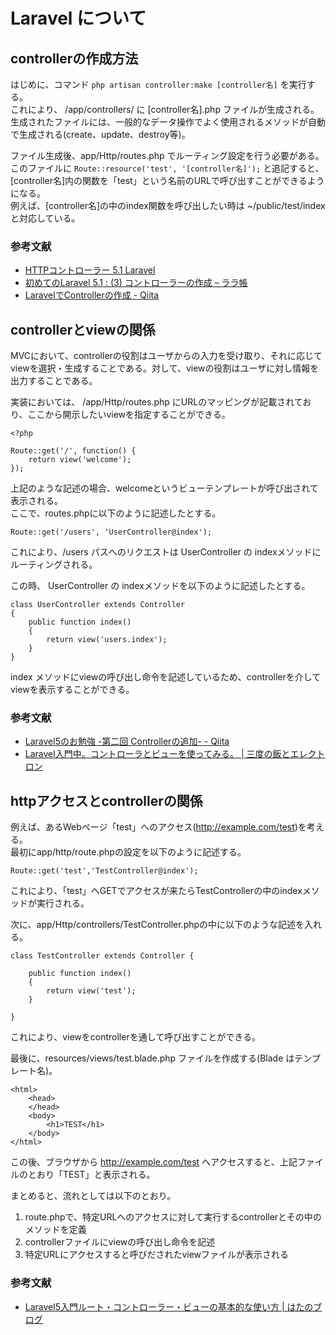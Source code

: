 # Laravel について

## controllerの作成方法
はじめに、コマンド `php artisan controller:make [controller名]` を実行する。  
これにより、 /app/controllers/ に [controller名].php ファイルが生成される。  
生成されたファイルには、一般的なデータ操作でよく使用されるメソッドが自動で生成される(create、update、destroy等)。  

ファイル生成後、app/Http/routes.php でルーティング設定を行う必要がある。  
このファイルに `Route::resource('test', '[controller名]');` と追記すると、[controller名]内の関数を「test」という名前のURLで呼び出すことができるようになる。  
例えば、[controller名]の中のindex関数を呼び出したい時は ~/public/test/index と対応している。

### 参考文献
* [HTTPコントローラー 5.1 Laravel](https://readouble.com/laravel/5.1/ja/controllers.html)
* [初めてのLaravel 5.1 : (3) コントローラーの作成 – ララ帳](https://laravel10.wordpress.com/2015/02/17/%E5%88%9D%E3%82%81%E3%81%A6%E3%81%AElaravel-5-2-%E3%82%B3%E3%83%B3%E3%83%88%E3%83%AD%E3%83%BC%E3%83%A9%E3%83%BC%E3%82%92%E4%BD%9C%E3%81%A3%E3%81%A6%E3%81%BF%E3%82%8B/)
* [LaravelでControllerの作成 - Qiita](http://qiita.com/f00tba11artist/items/e5a9ba9f54d88312709b)

## controllerとviewの関係
MVCにおいて、controllerの役割はユーザからの入力を受け取り、それに応じてviewを選択・生成することである。対して、viewの役割はユーザに対し情報を出力することである。  

実装においては、 /app/Http/routes.php にURLのマッピングが記載されており、ここから開示したいviewを指定することができる。

```
<?php  

Route::get('/', function() {
    return view('welcome');
});
```

上記のような記述の場合、welcomeというビューテンプレートが呼び出されて表示される。  
ここで、routes.phpに以下のように記述したとする。  

```
Route::get('/users', 'UserController@index');
```

これにより、/users パスへのリクエストは UserController の indexメソッドにルーティングされる。  

この時、 UserController の indexメソッドを以下のように記述したとする。

```
class UserController extends Controller
{
    public function index()
    {
        return view('users.index');
    }
}
```

index メソッドにviewの呼び出し命令を記述しているため、controllerを介してviewを表示することができる。

### 参考文献
* [Laravel5のお勉強 -第二回 Controllerの追加- - Qiita](http://qiita.com/yu_eguchi/items/d6ac0fa3e0014db536c3)
* [Laravel入門中。コントローラとビューを使ってみる。 | 三度の飯とエレクトロン](http://blog.katty.in/7087)

## httpアクセスとcontrollerの関係
例えば、あるWebページ「test」へのアクセス(http://example.com/test)を考える。  
最初にapp/http/route.phpの設定を以下のように記述する。

```
Route::get('test','TestController@index');
```

これにより、「test」へGETでアクセスが来たらTestControllerの中のindexメソッドが実行される。

次に、app/Http/controllers/TestController.phpの中に以下のような記述を入れる。

```
class TestController extends Controller {

	public function index()
	{
		return view('test');
	}

}
```

これにより、viewをcontrollerを通して呼び出すことができる。

最後に、resources/views/test.blade.php ファイルを作成する(Blade はテンプレート名)。

```
<html>
	<head>
	</head>
	<body>
		<h1>TEST</h1>
	</body>
</html>
```

この後、ブラウザから http://example.com/test へアクセスすると、上記ファイルのとおり「TEST」と表示される。  

まとめると、流れとしては以下のとおり。  

1. route.phpで、特定URLへのアクセスに対して実行するcontrollerとその中のメソッドを定義
2. controllerファイルにviewの呼び出し命令を記述
3. 特定URLにアクセスすると呼びだされたviewファイルが表示される

### 参考文献
* [Laravel5入門ルート・コントローラー・ビューの基本的な使い方 | はたのブログ](http://tech-swing.net/web/route-view-contorller/)
